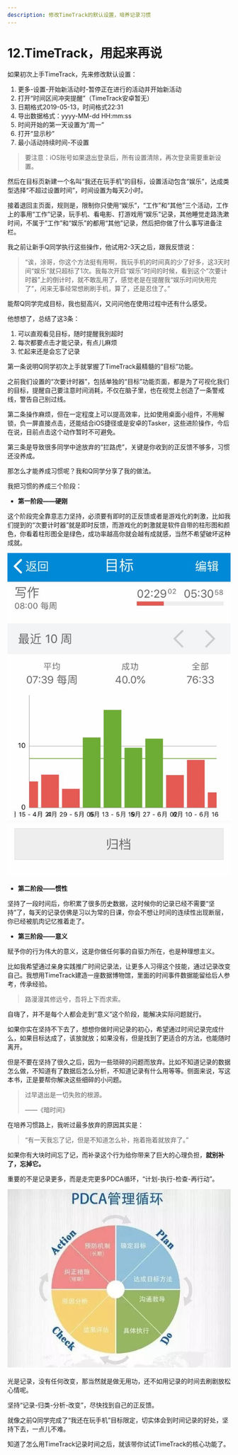 ```yaml
---
description: 修改TimeTrack的默认设置，培养记录习惯
---
```


# 12.TimeTrack，用起来再说

如果初次上手TimeTrack，先来修改默认设置：

1. 更多-设置-开始新活动时-暂停正在进行的活动并开始新活动
2. 打开“时间区间冲突提醒”（TimeTrack安卓暂无）
3. 日期格式2019-05-13，时间格式22:31
4. 导出数据格式：yyyy-MM-dd HH:mm:ss
5. 时间开始的第一天设置为“周一”
6. 打开“显示秒”
7. 最小活动持续时间-不设置

> 要注意：iOS账号如果退出登录后，所有设置清除，再次登录需要重新设置。

然后在目标页新建一个名叫“我还在玩手机”的目标，设置活动包含“娱乐”，达成类型选择“不超过设置时间”，时间设置为每天2小时。

接着退回主页面，规则是，限制你只使用“娱乐”，“工作”和“其他”三个活动，工作上的事用“工作”记录，玩手机、看电影、打游戏用“娱乐”记录，其他睡觉走路洗漱时间，不属于“工作”和“娱乐”的都用“其他”记录，然后把你做了什么事写进备注栏。

我之前让新手Q同学执行这些操作，他试用2-3天之后，跟我反馈说：

> “诶，涂哥，你这个方法挺有用啊，我玩手机的时间真的少了好多，这3天时间“娱乐”就只超标了1次。我每次开启“娱乐”时间的时候，看到这个“次要计时器”上的倒计时，就不敢乱用了，感觉老是在提醒我“娱乐时间快用完了”，闲来无事经常想刷刷手机，算了，还是忍住了。”

能帮Q同学完成目标，我也挺高兴，又问问他在使用过程中还有什么感受。

他想想了，总结了这3条：

1. 可以直观看见目标，随时提醒我别超时
2. 每次都要点击才能记录，有点儿麻烦
3. 忙起来还是会忘了记录

第一条说明Q同学初次上手就掌握了TimeTrack最精髓的“目标”功能。

之前我们设置的“次要计时器”，包括单独的“目标”功能页面，都是为了可视化我们的目标，提醒自己要注意时间消耗，不仅在脑子里，也在视觉上创造了一条警戒线，警告自己别过线。

第二条操作麻烦，但在一定程度上可以提高效率，比如使用桌面小组件，不用解锁，负一屏直接点击，还能结合iOS捷径或是安卓的Tasker，这些进阶操作，今后在说，目前点击这个动作暂时不可避免。

第三条是导致很多同学中途放弃的“拦路虎”，关键是你收到的正反馈不够多，习惯还没养成。

那怎么才能养成习惯呢？我和Q同学分享了我的做法。

我把习惯的养成三个阶段：

* **第一阶段——硬刚**

这个阶段完全靠意志力坚持，必须要有即时的正反馈或者是游戏化的刺激，比如我们提到的“次要计时器”就是即时反馈，而游戏化的刺激就是软件自带的柱形图和颜色，你看着柱形图全是绿色，成功率越高你就会越有成就感，当然不希望破坏这种成就。

![&#x76EE;&#x6807;&#x5B8C;&#x6210;&#x5EA6;&#x67F1;&#x5F62;&#x56FE;](../.gitbook/assets/image-2.jpg)

* **第二阶段——惯性**

坚持了一段时间后，你积累了很多历史数据，这时候你的记录已经不需要“坚持”了，每天的记录仿佛是习以为常的日课，你会不想让时间的连续性出现断层，你已经被肌肉记忆推着走了。

* **第三阶段——意义**

赋予你的行为伟大的意义，这是你做任何事的自驱力所在，也是种理想主义。

比如我希望通过亲身实践推广时间记录法，让更多人习得这个技能，通过记录改变自己。我想用TimeTrack建造一座数据博物馆，里面的时间事件数据能留给后人参考，传承经验。

> 路漫漫其修远兮，吾将上下而求索。

自嗨了，并不是每个人都会走到“意义”这个阶段，能解决实际问题就行。

如果你实在坚持不下去了，想想你做时间记录的初心，希望通过时间记录完成什么，如果目标达成了，该放就放；如果没有，但是找到了更适合的方法，也能随时离开。

但是不要在坚持了很久之后，因为一些琐碎的问题而放弃。比如不知道记录的数据怎么做，不知道有了数据后怎么分析，不知道记录有什么用等等。侧面来说，写这本书，正是要帮你解决这些细碎的小问题。

> 过早退出是一切失败的根源。
>
> ——《暗时间》

在培养习惯路上，我听过最多放弃的原因其实是：

> “有一天我忘了记，但是不知道怎么补，拖着拖着就放弃了。”

如果你有大块时间忘了记，而补录这个行为给你带来了巨大的心理负担，**就别补了，忘掉它。**

重要的不是记录更多，而是走完更多PDCA循环，“计划-执行-检查-再行动”。

![PDCA&#x5FAA;&#x73AF;](../.gitbook/assets/image-2%20%282%29.jpg)

光是记录，没有任何改变，那当然就是做无用功，还不如用记录的时间去刷剧放松心情呢。

坚持“记录-归类-分析-改变”，尽快找到自己的正反馈。

就像之前Q同学完成了“我还在玩手机”目标限定，切实体会到时间记录的好处，坚持下去，一点儿不难。

知道了怎么用TimeTrack记录时间之后，就该带你试试TimeTrack的核心功能了。

